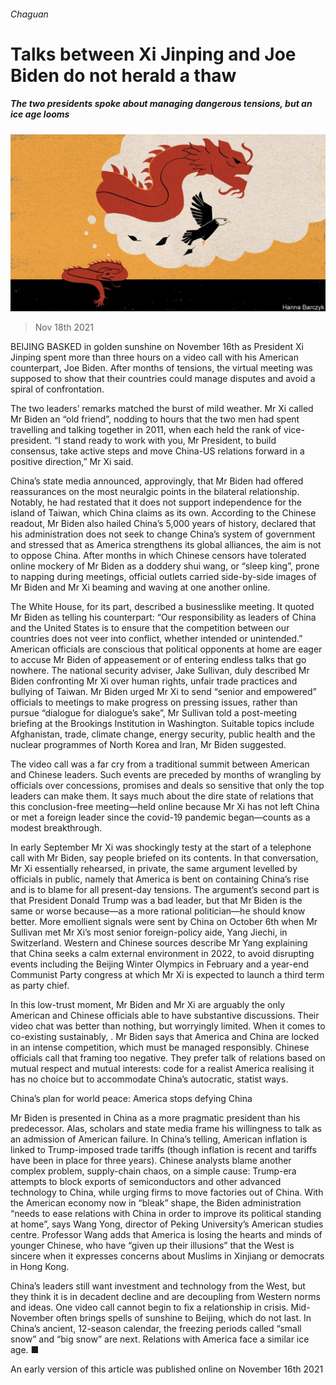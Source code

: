 ###### Chaguan

# Talks between Xi Jinping and Joe Biden do not herald a thaw 

##### The two presidents spoke about managing dangerous tensions, but an ice age looms 

![image](images/20211120_cnd000.jpg) 

> Nov 18th 2021 

BEIJING BASKED in golden sunshine on November 16th as President Xi Jinping spent more than three hours on a video call with his American counterpart, Joe Biden. After months of tensions, the virtual meeting was supposed to show that their countries could manage disputes and avoid a spiral of confrontation.

The two leaders’ remarks matched the burst of mild weather. Mr Xi called Mr Biden an “old friend”, nodding to hours that the two men had spent travelling and talking together in 2011, when each held the rank of vice-president. “I stand ready to work with you, Mr President, to build consensus, take active steps and move China-US relations forward in a positive direction,” Mr Xi said.


China’s state media announced, approvingly, that Mr Biden had offered reassurances on the most neuralgic points in the bilateral relationship. Notably, he had restated  that it does not support independence for the island of Taiwan, which China claims as its own. According to the Chinese readout, Mr Biden also hailed China’s 5,000 years of history, declared that his administration does not seek to change China’s system of government and stressed that as America strengthens its global alliances, the aim is not to oppose China. After months in which Chinese censors have tolerated online mockery of Mr Biden as a doddery shui wang, or “sleep king”, prone to napping during meetings, official outlets carried side-by-side images of Mr Biden and Mr Xi beaming and waving at one another online.

The White House, for its part, described a businesslike meeting. It quoted Mr Biden as telling his counterpart: “Our responsibility as leaders of China and the United States is to ensure that the competition between our countries does not veer into conflict, whether intended or unintended.” American officials are conscious that political opponents at home are eager to accuse Mr Biden of appeasement or of entering endless talks that go nowhere. The national security adviser, Jake Sullivan, duly described Mr Biden confronting Mr Xi over human rights, unfair trade practices and bullying of Taiwan. Mr Biden urged Mr Xi to send “senior and empowered” officials to meetings to make progress on pressing issues, rather than pursue “dialogue for dialogue’s sake”, Mr Sullivan told a post-meeting briefing at the Brookings Institution in Washington. Suitable topics include Afghanistan, trade, climate change, energy security, public health and the nuclear programmes of North Korea and Iran, Mr Biden suggested.

The video call was a far cry from a traditional summit between American and Chinese leaders. Such events are preceded by months of wrangling by officials over concessions, promises and deals so sensitive that only the top leaders can make them. It says much about the dire state of relations that this conclusion-free meeting—held online because Mr Xi has not left China or met a foreign leader since the covid-19 pandemic began—counts as a modest breakthrough.

In early September Mr Xi was shockingly testy at the start of a telephone call with Mr Biden, say people briefed on its contents. In that conversation, Mr Xi essentially rehearsed, in private, the same argument levelled by officials in public, namely that America is bent on containing China’s rise and is to blame for all present-day tensions. The argument’s second part is that President Donald Trump was a bad leader, but that Mr Biden is the same or worse because—as a more rational politician—he should know better. More emollient signals were sent by China on October 6th when Mr Sullivan met Mr Xi’s most senior foreign-policy aide, Yang Jiechi, in Switzerland. Western and Chinese sources describe Mr Yang explaining that China seeks a calm external environment in 2022, to avoid disrupting events including the Beijing Winter Olympics in February and a year-end Communist Party congress at which Mr Xi is expected to launch a third term as party chief.

In this low-trust moment, Mr Biden and Mr Xi are arguably the only American and Chinese officials able to have substantive discussions. Their video chat was better than nothing, but worryingly limited. When it comes to co-existing sustainably, . Mr Biden says that America and China are locked in an intense competition, which must be managed responsibly. Chinese officials call that framing too negative. They prefer talk of relations based on mutual respect and mutual interests: code for a realist America realising it has no choice but to accommodate China’s autocratic, statist ways.

China’s plan for world peace: America stops defying China

Mr Biden is presented in China as a more pragmatic president than his predecessor. Alas, scholars and state media frame his willingness to talk as an admission of American failure. In China’s telling, American inflation is linked to Trump-imposed trade tariffs (though inflation is recent and tariffs have been in place for three years). Chinese analysts blame another complex problem, supply-chain chaos, on a simple cause: Trump-era attempts to block exports of semiconductors and other advanced technology to China, while urging firms to move factories out of China. With the American economy now in “bleak” shape, the Biden administration “needs to ease relations with China in order to improve its political standing at home”, says Wang Yong, director of Peking University’s American studies centre. Professor Wang adds that America is losing the hearts and minds of younger Chinese, who have “given up their illusions” that the West is sincere when it expresses concerns about Muslims in Xinjiang or democrats in Hong Kong.

China’s leaders still want investment and technology from the West, but they think it is in decadent decline and are decoupling from Western norms and ideas. One video call cannot begin to fix a relationship in crisis. Mid-November often brings spells of sunshine to Beijing, which do not last. In China’s ancient, 12-season calendar, the freezing periods called “small snow” and “big snow” are next. Relations with America face a similar ice age. ■

An early version of this article was published online on November 16th 2021

